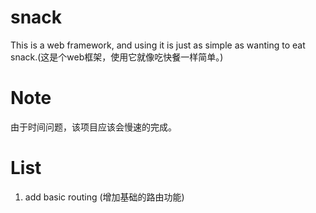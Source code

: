 # snack
This is a web framework, and using it is just as simple as wanting to eat snack.(这是个web框架，使用它就像吃快餐一样简单。)

# Note
由于时间问题，该项目应该会慢速的完成。

# List
1. add basic routing (增加基础的路由功能)
